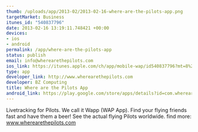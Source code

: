 ```yaml
--- 
thumb: /uploads/app/2013-02/2013-02-16-where-are-the-pilots-app.png
targetMarket: Business
itunes_id: "540837796"
date: 2013-02-16 13:19:11.748421 +00:00
devices: 
- ios
- android
permalink: /app/where-are-the-pilots-app
status: publish
email: info@wherearethepilots.com
ios_link: https://itunes.apple.com/ch/app/mobile-wap/id540837796?mt=8%26ign-mpt=uo%3D4
type: app
developer_link: http://www.wherearethepilots.com
developer: BZ Computing
title: Where are the Pilots App
android_link: https://play.google.com/store/apps/details?id=com.wherearethepilots.wapp&feature=search_result
---
```


Livetracking for Pilots.
We call it Wapp (WAP App).
Find your flying friends fast and have them a beer!
See the actual flying Pilots worldwide.
find more: www.wherearethepilots.com
